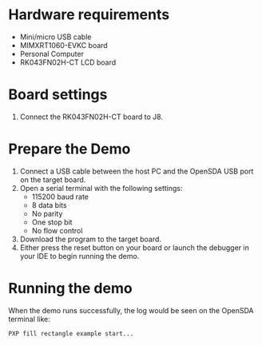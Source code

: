 Hardware requirements
=====================
- Mini/micro USB cable
- MIMXRT1060-EVKC board
- Personal Computer
- RK043FN02H-CT LCD board

Board settings
============
1. Connect the RK043FN02H-CT board to J8.

Prepare the Demo
===============
1.  Connect a USB cable between the host PC and the OpenSDA USB port on the target board.
2.  Open a serial terminal with the following settings:
    - 115200 baud rate
    - 8 data bits
    - No parity
    - One stop bit
    - No flow control
3.  Download the program to the target board.
4.  Either press the reset button on your board or launch the debugger in your IDE to begin running the demo.

Running the demo
===============
When the demo runs successfully, the log would be seen on the OpenSDA terminal like:
~~~~~~~~~~~~~~~~~~~~~~~~~~~~~~~~~~~
PXP fill rectangle example start...
